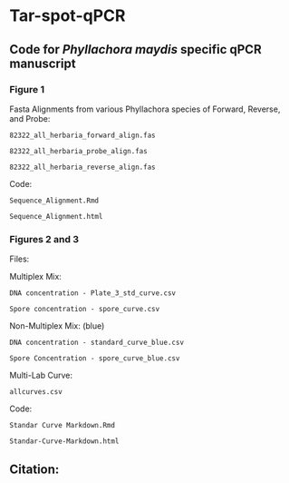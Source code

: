 # Tar-spot-qPCR
## Code for <i>Phyllachora maydis</i> specific qPCR manuscript
### Figure 1
Fasta Alignments from various Phyllachora species of Forward, Reverse, and Probe:

	82322_all_herbaria_forward_align.fas

	82322_all_herbaria_probe_align.fas

	82322_all_herbaria_reverse_align.fas


Code:

	Sequence_Alignment.Rmd

	Sequence_Alignment.html


### Figures 2 and 3
Files:

Multiplex Mix:

	DNA concentration - Plate_3_std_curve.csv

	Spore concentration - spore_curve.csv


Non-Multiplex Mix: (blue)

	DNA concentration - standard_curve_blue.csv

	Spore Concentration - spore_curve_blue.csv


Multi-Lab Curve:

	allcurves.csv

Code:

	Standar Curve Markdown.Rmd

	Standar-Curve-Markdown.html


## Citation:

